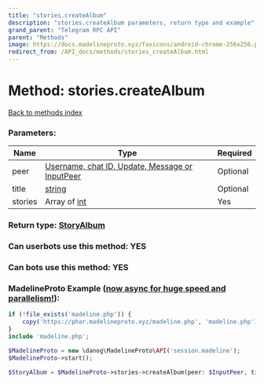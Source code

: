 ```yaml
---
title: "stories.createAlbum"
description: "stories.createAlbum parameters, return type and example"
grand_parent: "Telegram RPC API"
parent: "Methods"
image: https://docs.madelineproto.xyz/favicons/android-chrome-256x256.png
redirect_from: /API_docs/methods/stories_createAlbum.html
---
```

# Method: stories.createAlbum
[Back to methods index](index.html)



### Parameters:

| Name     |    Type       | Required |
|----------|---------------|----------|
|peer|[Username, chat ID, Update, Message or InputPeer](/API_docs/types/InputPeer.html) | Optional|
|title|[string](/API_docs/types/string.html) | Optional|
|stories|Array of [int](/API_docs/types/int.html) | Yes|


### Return type: [StoryAlbum](/API_docs/types/StoryAlbum.html)

### Can userbots use this method: **YES**

### Can bots use this method: **YES**


### MadelineProto Example ([now async for huge speed and parallelism!](https://docs.madelineproto.xyz/docs/ASYNC.html)):


```php
if (!file_exists('madeline.php')) {
    copy('https://phar.madelineproto.xyz/madeline.php', 'madeline.php');
}
include 'madeline.php';

$MadelineProto = new \danog\MadelineProto\API('session.madeline');
$MadelineProto->start();

$StoryAlbum = $MadelineProto->stories->createAlbum(peer: $InputPeer, title: 'string', stories: [$int, $int], );
```

